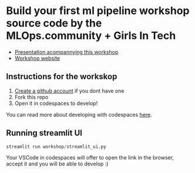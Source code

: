 # Build your first ml pipeline workshop source code by the MLOps.community + Girls In Tech

- [Presentation acompannying this workshop](https://docs.google.com/presentation/d/1EG3HJwet_B39BPF45lc9GmxqWgLIZmKfkV6b1c6lp-A/edit#slide=id.g2e1b3dbfff3_2_1)
- [Workshop website](https://www.eventbrite.de/e/ai-launchpad-building-your-first-ml-pipeline-tickets-906687826697?utm_campaign=Weekly+Newsletter+-+2024-05-23&utm_content=Weekly+Newsletter&utm_medium=email_action&utm_source=customer.io) 

## Instructions for the workskop

1. [Create a github account](https://github.com/signup) if you dont have one
2. Fork this repo
3. Open it in codespaces to develop!

You can read more about developing with codespaces [here](https://docs.github.com/en/codespaces/developing-in-a-codespace/creating-a-codespace-for-a-repository#creating-a-codespace-for-a-repository).

## Running streamlit UI


```py
streamlit run workshop/streamlit_ui.py 
```

Your VSCode in codespaces will offer to open the link in the browser, accept it and you will be able to develop :)
 
